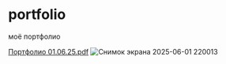 # portfolio
моё портфолио

[Портфолио 01.06.25.pdf](https://github.com/user-attachments/files/20541050/2.01.06.25.pdf)
![Снимок экрана 2025-06-01 220013](https://github.com/user-attachments/assets/ac507614-cb7f-45e9-901e-29918fc88d05)
